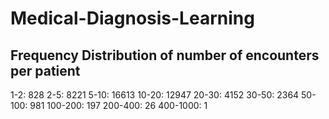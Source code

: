 # Medical-Diagnosis-Learning## Frequency Distribution of number of encounters per patient1-2: 8282-5: 82215-10: 1661310-20: 1294720-30: 415230-50: 236450-100: 981100-200: 197200-400: 26400-1000: 1